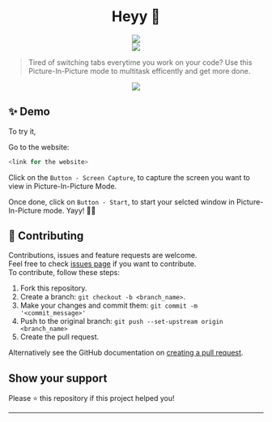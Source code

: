 <h1 align="center">Heyy 👋</h1>
<p align="center">
	<a href="" alt="Made with JavaScript">
		<img src="https://forthebadge.com/images/badges/made-with-javascript.svg" />
	</a>
	<br>
		<a href="https://github.com/M0315G/picture-in-picture-mode" alt="Picture In Picture Mode">
			<img src="https://img.shields.io/github/repo-size/M0315G/picture-in-picture-mode" />
		</a>
	</p>

> Tired of switching tabs everytime you work on your code?
> Use this Picture-In-Picture mode to multitask efficently and get more done.

<p align="center">
	<a href="https://www.youtube.com/watch?v=9ela0BQeP9M" alt="Youtube Video">
        <img src="https://img.youtube.com/vi/9ela0BQeP9M/0.jpg" />
    </a>
</p>

## ✨ Demo

To try it, 

Go to the website:

```sh
<link for the website>
```
Click on the `Button - Screen Capture`, to capture the screen you want to view in Picture-In-Picture Mode.

Once done, click on `Button - Start`, to start your selcted window in Picture-In-Picture mode. Yayy! 🎉🎉



## 🤝 Contributing

Contributions, issues and feature requests are welcome.<br /> Feel free to check
[issues page](https://github.com/M0315G/picture-in-picture-mode/issues) if you want to
contribute.<br /> To contribute, follow these steps:

1. Fork this repository.
2. Create a branch: `git checkout -b <branch_name>`.
3. Make your changes and commit them: `git commit -m '<commit_message>'`
4. Push to the original branch: `git push --set-upstream origin <branch_name>`
5. Create the pull request.

Alternatively see the GitHub documentation on
[creating a pull request](https://help.github.com/en/github/collaborating-with-issues-and-pull-requests/creating-a-pull-request).

## Show your support

Please ⭐️ this repository if this project helped you!

---
